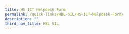 ```yaml
---
title: HS ICT Helpdesk Form
permalink: /quick-links/HBL-SIL/HS-ICT-Helpdesk-Form/
description: ""
third_nav_title: HBL SIL
---
```

